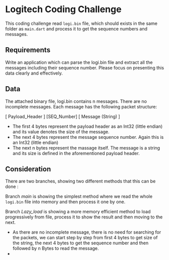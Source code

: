 # Logitech Coding Challenge

This coding challenge read `logi.bin` file, which should exists in the same folder as `main.dart` and process it to get the sequence numbers and messages.


## Requirements
Write an application which can parse the logi.bin file and extract all the messages
including their sequence number. Please focus on presenting this data clearly and
effectively.
## Data
The attached binary file, logi.bin contains n messages. There are no incomplete
messages. Each message has the following packet structure:


[ Payload_Header ] [SEQ_Number] [ Message (String) ]

- The first 4 bytes represent the payload header as an Int32 (little endian) and
its value denotes the size of the message.
- The next 4 bytes represent the message sequence number. Again this is an
Int32 (little endian)
- The next n bytes represent the massage itself. The message is a string and its
size is defined in the aforementioned payload header.


## Consideration


There are two branches, showing two different methods that this can be done : 

Branch *main* is showing the simplest method where we read the whole `logi.bin` file into memory and then process it one by one.

Branch *Lazy_load* is showing a more memory efficient method to load progressively from file, process it to show the result and then moving to the next.

- As there are no incomplete message, there is no  need for searching for the packets, we can start step by step from first 4 bytes to get size of the string, the next 4 bytes to get the sequence number and then followed by n Bytes to read the message.
- 
